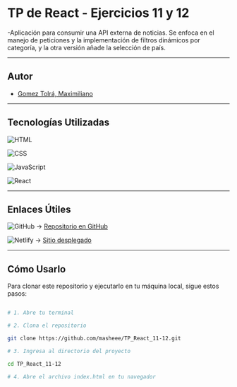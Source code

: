 # TP de React - Ejercicios 11 y 12

-Aplicación para consumir una API externa de noticias. Se enfoca en el manejo de peticiones y la implementación de filtros dinámicos por categoría, y la otra versión añade la selección de país.

---

## Autor  

- [Gomez Tolrá, Maximiliano](https://github.com/masheee)

---

## Tecnologías Utilizadas  

![HTML](https://img.shields.io/badge/HTML-5-6A0DAD?logo=html5&logoColor=white&style=for-the-badge)  

![CSS](https://img.shields.io/badge/CSS-3-6A0DAD?logo=css3&logoColor=white&style=for-the-badge)  

![JavaScript](https://img.shields.io/badge/JavaScript-ES6-6A0DAD?logo=javascript&logoColor=white&style=for-the-badge)  

![React](https://img.shields.io/badge/React-18-6A0DAD?logo=react&logoColor=white&style=for-the-badge)   

---

## Enlaces Útiles  

![GitHub](https://img.shields.io/badge/GitHub-Repo-6A0DAD?logo=github&logoColor=white&style=for-the-badge) → [Repositorio en GitHub](https://github.com/masheee/TP_React_11-12)  

![Netlify](https://img.shields.io/badge/Netlify-Sitio-6A0DAD?logo=netlify&logoColor=white&style=for-the-badge) → [Sitio desplegado](https://react11-12.netlify.app/) 

---

## Cómo Usarlo  

Para clonar este repositorio y ejecutarlo en tu máquina local, sigue estos pasos:  

```bash

# 1. Abre tu terminal

# 2. Clona el repositorio

git clone https://github.com/masheee/TP_React_11-12.git 

# 3. Ingresa al directorio del proyecto

cd TP_React_11-12

# 4. Abre el archivo index.html en tu navegador